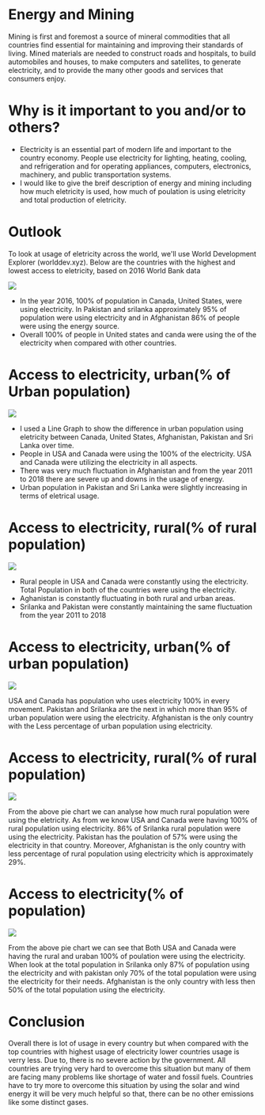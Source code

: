 # Energy and Mining
Mining is first and foremost a source of mineral commodities that all countries find essential for maintaining and improving their standards of living. Mined materials are needed to construct roads and hospitals, to build automobiles and houses, to make computers and satellites, to generate electricity, and to provide the many other goods and services that consumers enjoy.

# Why is it important to you and/or to others?
* Electricity is an essential part of modern life and important to the country economy. People use electricity for lighting, heating, cooling, and refrigeration and for operating appliances, computers, electronics, machinery, and public transportation systems.
* I would like to give the breif description of energy and mining including how much eletricity is used, how much of poulation is using eletricity and total production of eletricity.

# Outlook 
To look at usage of eletricity across the world, we'll use World Development Explorer (worlddev.xyz). Below are the countries with the highest and lowest access to eletricity, based on 2016 World Bank data

![](top_5.png)

* In the year 2016, 100% of population in Canada, United States, were using electricity. In Pakistan and srilanka approximately 95% of population were using electricity and in Afghanistan 86% of people were using the energy source.
* Overall 100% of people in United states and canda were using the of the electricity when compared with other countries.

# Access to electricity, urban(% of Urban population)

![](urban_5.png)

* I used a Line Graph to show the difference in urban population using eletricity between Canada, United States, Afghanistan, Pakistan and Sri Lanka over time.
* People in USA and Canada were using the 100% of the electricity. USA and Canada were utilizing the electricity in all aspects.
* There was very much fluctuation in Afghanistan and from the year 2011 to 2018 there are severe up and downs in the usage of energy.
* Urban population in Pakistan and Sri Lanka were slightly increasing in terms of eletrical usage.

# Access to electricity, rural(% of rural population)

![](rural_5.png)

* Rural people in USA and Canada were constantly using the electricity. Total Population in both of the countries were using the electricity.
* Aghanistan is constantly fluctuating in both rural and urban areas.
* Srilanka and Pakistan were constantly maintaining the same fluctuation from the year 2011 to 2018

# Access to electricity, urban(% of urban population)

![](corelation_4.png)

USA and Canada has population who uses electricity 100% in every movement. Pakistan and Srilanka are the next in which more than 95% of urban population were using the electricity. Afghanistan is the only country with the Less percentage of urban population using electricity.

# Access to electricity, rural(% of rural population)

![](pie_2.png)

From the above pie chart we can analyse how much rural population were using the eletricity. As from we know USA and Canada were having 100% of rural population using electricity. 86% of Srilanka rural population were using the electricity. Pakistan has the poulation of 57% were using the electricity in that country. Moreover, Afghanistan is the only country with less percentage of rural population using electricity which is approximately 29%.


# Access to electricity(% of population)

![](pie_3.png)

From the above pie chart we can see that Both USA and Canada were having the rural and uraban 100% of poulation were using the electricity. When look at the total population in Srilanka only 87% of population using the electricity and with pakistan only 70% of the total population were using the electricity for their needs. Afghanistan is the only country with less then 50% of the total population using the electricity. 

# Conclusion
Overall there is lot of usage in every country but when compared with the top countries with highest usage of electricity lower countries usage is verry less. Due to, there is no severe action by the government. All countries are trying very hard to overcome this situation but many of them are facing many problems like shortage of water and fossil fuels. Countries have to try more to overcome this situation by using the solar and wind energy it will be very much helpful so that, there can be no other emissions like some distinct gases.
